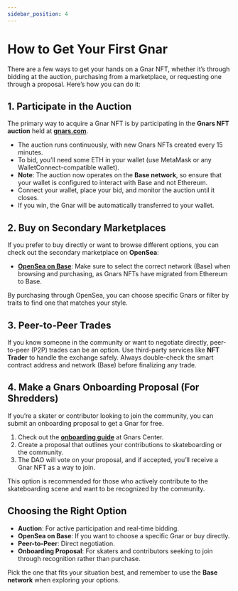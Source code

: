 ```yaml
---
sidebar_position: 4
---
```


# How to Get Your First Gnar

There are a few ways to get your hands on a Gnar NFT, whether it’s through bidding at the auction, purchasing from a marketplace, or requesting one through a proposal. Here’s how you can do it:

## 1. **Participate in the Auction**

The primary way to acquire a Gnar NFT is by participating in the **Gnars NFT auction** held at [**gnars.com**](https://gnars.com).

- The auction runs continuously, with new Gnars NFTs created every 15 minutes.
- To bid, you’ll need some ETH in your wallet (use MetaMask or any WalletConnect-compatible wallet).
- **Note**: The auction now operates on the **Base network**, so ensure that your wallet is configured to interact with Base and not Ethereum.
- Connect your wallet, place your bid, and monitor the auction until it closes.
- If you win, the Gnar will be automatically transferred to your wallet.

## 2. **Buy on Secondary Marketplaces**

If you prefer to buy directly or want to browse different options, you can check out the secondary marketplace on **OpenSea**:

- **[OpenSea on Base](https://opensea.io/assets/base/0x880fb3cf5c6cc2d7dfc13a993e839a9411200c17)**: Make sure to select the correct network (Base) when browsing and purchasing, as Gnars NFTs have migrated from Ethereum to Base.

By purchasing through OpenSea, you can choose specific Gnars or filter by traits to find one that matches your style.

## 3. **Peer-to-Peer Trades**

If you know someone in the community or want to negotiate directly, peer-to-peer (P2P) trades can be an option. Use third-party services like **NFT Trader** to handle the exchange safely. Always double-check the smart contract address and network (Base) before finalizing any trade.

## 4. **Make a Gnars Onboarding Proposal (For Shredders)**

If you’re a skater or contributor looking to join the community, you can submit an onboarding proposal to get a Gnar for free.

1. Check out the [**onboarding guide**](https://gnars.center/docs/Level-3/how-to-request-gnars) at Gnars Center.
2. Create a proposal that outlines your contributions to skateboarding or the community.
3. The DAO will vote on your proposal, and if accepted, you’ll receive a Gnar NFT as a way to join.

This option is recommended for those who actively contribute to the skateboarding scene and want to be recognized by the community.

## Choosing the Right Option

- **Auction**: For active participation and real-time bidding.
- **OpenSea on Base**: If you want to choose a specific Gnar or buy directly.
- **Peer-to-Peer**: Direct negotiation.
- **Onboarding Proposal**: For skaters and contributors seeking to join through recognition rather than purchase.

Pick the one that fits your situation best, and remember to use the **Base network** when exploring your options.






